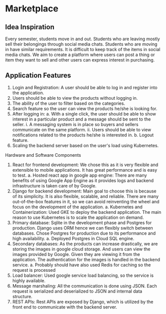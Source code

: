 # Marketplace

## Idea Inspiration
Every semester, students move in and out. Students who are leaving mostly sell their belongings through social media chats. Students who are moving in have similar requirements. It is difficult to keep track of the items in social media chats. We aim to create a platform where users can post a thing or item they want to sell and other users can express interest in purchasing.

## Application Features
1. Login and Registration: A user should be able to log in and register into the application.
2. Users should be able to view the products without logging in.
3. The ability of the user to filter based on the categories.
4. Search feature so the user can view the products he/she is looking for.
5. After logging in:
a. With a single click, the user should be able to show interest in a particular product and a message should be sent to the seller.
i. A messaging system is in place so buyers and sellers communicate on the same platform.
ii. Users should be able to view notifications related to the products he/she is interested in.
b. Logout feature.
6. Scaling the backend server based on the user's load using Kubernetes.

Hardware and Software Components
1. React for frontend development: We chose this as it is very flexible and extensible to mobile applications. It has great performance and is easy to test.
a. Hosted react app in google app engine: There are many benefits of using Google App Engine as it provides logs and backend infrastructure is taken care of by Google.
2. Django for backend development: Main goal to choose this is because of its simplicity. It is also flexible, scalable, and reliable. There are many out-of-the-box features in it, so we can avoid reinventing the wheel and focus on the development of the application.
a. Kubernetes and Containerization: Used GKE to deploy the backend application. The main reason to use Kubernetes is to scale the application on demand.
3. Primary database: Sqlite in the development phase and Postgres for production. Django uses ORM hence we can flexibly switch between databases. Chose Postgres for production due to its performance and high availability.
a. Deployed Postgres in Cloud SQL engine.
4. Secondary databases: As the products can increase drastically, we are storing the images
in google cloud storage. And users can view the images provided by Google. Given they are viewing it from the application. The authentication for the images is handled in the backend service.
a. Probably should have also used Redis for caching so the request is processed
5. Load balancer: Used google service load balancing, so the service is highly available.
6. Message marshaling: All the communication is done using JSON. Each request is
serialized and deserialized to JSON and internal data structure.
7. REST APIs: Rest APIs are exposed by Django, which is utilized by the front end to
communicate with the backend server.
